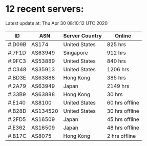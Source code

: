 # 12 recent servers:

Latest update at: Thu Apr 30 08:10:12 UTC 2020

| ID | ASN | Server Country | Online |
| -- | --- | -------------- | ------ |
| #.D09B | AS174 | United States | 825 hrs |
| #.7F1D | AS63949 | Singapore | 912 hrs |
| #.9FC3 | AS53889 | United States | 840 hrs |
| #.C348 | AS35913 | United States | 1206 hrs |
| #.BD3E | AS63888 | Hong Kong | 385 hrs |
| #.2A79 | AS63949 | Japan | 2149 hrs |
| #.33B9 | AS63888 | Hong Kong | 30 hrs |
| #.E140 | AS8100 | United States | 60 hrs offline |
| #.B28D | AS134520 | United States | 30 hrs offline |
| #.2FD5 | AS16509 | Japan | 45 hrs offline |
| #.E362 | AS16509 | Japan | 48 hrs offline |
| #.B17C | AS8075 | Hong Kong | 2 hrs offline |

